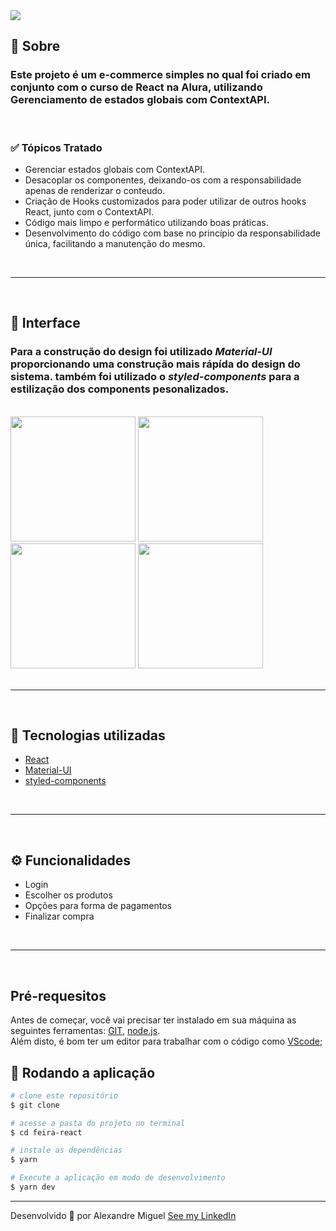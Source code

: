 <img src="https://cdn.discordapp.com/attachments/922557394419056671/944725414834765884/feira-react.png">

## **📑 Sobre**

### Este projeto é um e-commerce simples no qual foi criado em conjunto com o curso de React na Alura, utilizando Gerenciamento de estados globais com ContextAPI.

<br>

### **✅ Tópicos Tratado**

- Gerenciar estados globais com ContextAPI.
- Desacoplar os componentes, deixando-os com a responsabilidade apenas de renderizar o conteudo.
- Criação de Hooks customizados para poder utilizar de outros hooks React, junto com o ContextAPI.
- Código mais limpo e performático utilizando boas práticas.
- Desenvolvimento do código com base no princípio da responsabilidade única, facilitando a manutenção do mesmo.

<br>

---

<br>

## **📱 Interface**

### Para a construção do design foi utilizado _Material-UI_ proporcionando uma construção mais rápída do design do sistema. também foi utilizado o _styled-components_ para a estilização dos components pesonalizados.

</br>

<div >
  <img width="200px" src="https://cdn.discordapp.com/attachments/922557394419056671/944689507641475082/login.png">
  <img width="200px" src="https://cdn.discordapp.com/attachments/922557394419056671/944689506949423144/feira.png">
  <img width="200px" src="https://cdn.discordapp.com/attachments/922557394419056671/944689507431764078/finalizar.png">
  <img width="200px" src="https://cdn.discordapp.com/attachments/922557394419056671/944689507230425148/finalizado.png">
</div>
  
<br>

---

<br>

## **🚀 Tecnologias utilizadas**

- [React](https://pt-br.reactjs.org/)
- [Material-UI](https://mui.com/)
- [styled-components](https://styled-components.com/)

<br>

---

<br>

## **⚙️ Funcionalidades**

- Login
- Escolher os produtos
- Opções para forma de pagamentos
- Finalizar compra

<br>

---

<br>

## **Pré-requesitos**

Antes de começar, você vai precisar ter instalado em sua máquina as seguintes ferramentas:
[GIT](https://git-scm.com/), [node.js](https://nodejs.org/en/).
</br>
Além disto, é bom ter um editor para trabalhar com o código como [VScode](https://code.visualstudio.com/);

## **🎲 Rodando a aplicação**

```bash
# clone este repositório
$ git clone

# acesse a pasta do projeto no terminal
$ cd feira-react

# instale as dependências
$ yarn

# Execute a aplicação em modo de desenvolvimento
$ yarn dev

```

---

Desenvolvido 💜 por Alexandre Miguel [See my LinkedIn](https://www.linkedin.com/in/alexandre-miguel-6969b6209/)
